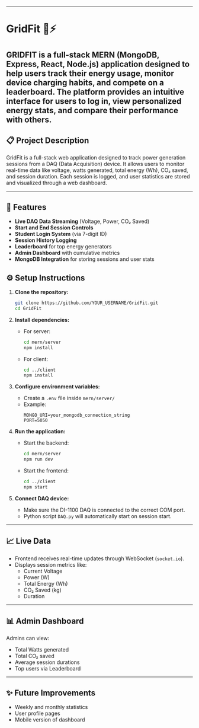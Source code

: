 

---

# GridFit 🌱⚡

GRIDFIT is a full-stack MERN (MongoDB, Express, React, Node.js) application designed to help users track their energy usage, monitor device charging habits, and compete on a leaderboard. The platform provides an intuitive interface for users to log in, view personalized energy stats, and compare their performance with others.
---

## 📋 Project Description

GridFit is a full-stack web application designed to track power generation sessions from a DAQ (Data Acquisition) device. It allows users to monitor real-time data like voltage, watts generated, total energy (Wh), CO₂ saved, and session duration. Each session is logged, and user statistics are stored and visualized through a web dashboard.

---

## 🚀 Features

- **Live DAQ Data Streaming** (Voltage, Power, CO₂ Saved)
- **Start and End Session Controls**
- **Student Login System** (via 7-digit ID)
- **Session History Logging**
- **Leaderboard** for top energy generators
- **Admin Dashboard** with cumulative metrics
- **MongoDB Integration** for storing sessions and user stats



## ⚙️ Setup Instructions

1. **Clone the repository:**
   ```bash
   git clone https://github.com/YOUR_USERNAME/GridFit.git
   cd GridFit
   ```

2. **Install dependencies:**
   - For server:
     ```bash
     cd mern/server
     npm install
     ```
   - For client:
     ```bash
     cd ../client
     npm install
     ```

3. **Configure environment variables:**
   - Create a `.env` file inside `mern/server/`
   - Example:
     ```
     MONGO_URI=your_mongodb_connection_string
     PORT=5050
     ```

4. **Run the application:**
   - Start the backend:
     ```bash
     cd mern/server
     npm run dev
     ```
   - Start the frontend:
     ```bash
     cd ../client
     npm start
     ```

5. **Connect DAQ device:**
   - Make sure the DI-1100 DAQ is connected to the correct COM port.
   - Python script `DAQ.py` will automatically start on session start.

---

## 📈 Live Data

- Frontend receives real-time updates through WebSocket (`socket.io`).
- Displays session metrics like:
  - Current Voltage
  - Power (W)
  - Total Energy (Wh)
  - CO₂ Saved (kg)
  - Duration

---

## 📊 Admin Dashboard

Admins can view:
- Total Watts generated
- Total CO₂ saved
- Average session durations
- Top users via Leaderboard
  

---

## ✨ Future Improvements
- Weekly and monthly statistics
- User profile pages
- Mobile version of dashboard

